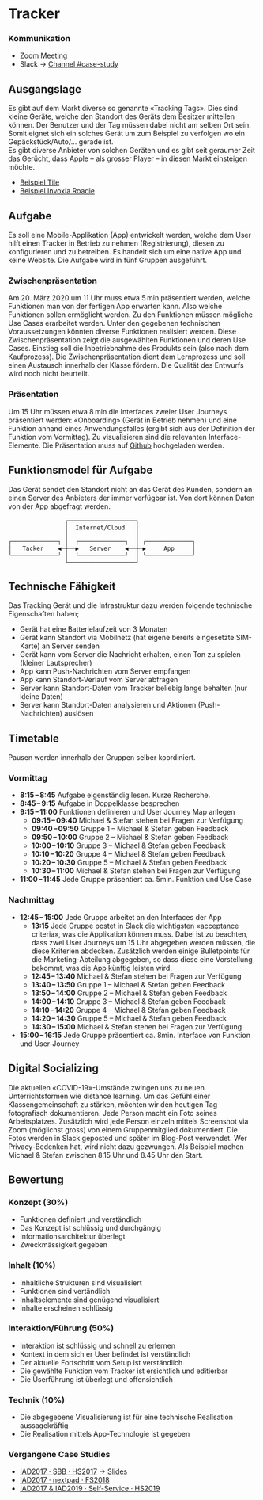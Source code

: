 # Tracker

### Kommunikation
* [Zoom Meeting](https://zoom.us/j/214657003?pwd=TnFXQkhtNFdxME01K1hxNW9XLzVEZz09)
* Slack → [Channel #case-study](slack://channel?team=T6RSKS0PK&id=CNCQZFJF9)



## Ausgangslage
Es gibt auf dem Markt diverse so genannte «Tracking Tags». Dies sind kleine Geräte, welche den Standort des Geräts dem Besitzer mitteilen können. Der Benutzer und der Tag müssen dabei nicht am selben Ort sein. Somit eignet sich ein solches Gerät um zum Beispiel zu verfolgen wo ein Gepäckstück/Auto/… gerade ist.  
Es gibt diverse Anbieter von solchen Geräten und es gibt seit geraumer Zeit das Gerücht, dass Apple – als grosser Player – in diesen Markt einsteigen möchte.

* [Beispiel Tile](https://www.thetileapp.com/de-de/)
* [Beispiel Invoxia Roadie](https://www.invoxia.com/intl/gps-tracker)


## Aufgabe
Es soll eine Mobile-Applikation (App) entwickelt werden, welche dem User hilft einen Tracker in Betrieb zu nehmen (Registrierung), diesen zu konfigurieren und zu betreiben. Es handelt sich um eine native App und keine Website.
Die Aufgabe wird in fünf Gruppen ausgeführt.

### Zwischenpräsentation
Am 20. März 2020 um 11 Uhr muss etwa 5 min präsentiert werden, welche Funktionen man von der fertigen App erwarten kann. Also welche Funktionen sollen ermöglicht werden. Zu den Funktionen müssen mögliche Use Cases erarbeitet werden. Unter den gegebenen technischen Voraussetzungen könnten diverse Funktionen realisiert werden. Diese Zwischenpräsentation zeigt die ausgewählten Funktionen und deren Use Cases. Einstieg soll die Inbetriebnahme des Produkts sein (also nach dem Kaufprozess).
Die Zwischenpräsentation dient dem Lernprozess und soll einen Austausch innerhalb der Klasse fördern. Die Qualität des Entwurfs wird noch nicht beurteilt. 

### Präsentation
Um 15 Uhr müssen etwa 8 min die Interfaces zweier User Journeys präsentiert werden: «Onboarding» (Gerät in Betrieb nehmen) und eine Funktion anhand eines Anwendungsfalles (ergibt sich aus der Definition der Funktion vom Vormittag).
Zu visualisieren sind die relevanten Interface-Elemente. Die Präsentation muss auf [Github](https://github.com/logrinto/case-study.tracker/issues) hochgeladen werden.
  

## Funktionsmodel für Aufgabe
Das Gerät sendet den Standort nicht an das Gerät des Kunden, sondern an einen Server des Anbieters der immer verfügbar ist. Von dort können Daten von der App abgefragt werden.


```
                ┌───────────────────┐                
                │  Internet/Cloud   │                
                │                   │                
┌─────────────┐ │  ┌─────────────┐  │ ┌─────────────┐
│   Tacker    ◀─┼──▶   Server    ◀──┼─▶     App     │
└─────────────┘ │  └─────────────┘  │ └─────────────┘
                └───────────────────┘                
```


## Technische Fähigkeit
Das Tracking Gerät und die Infrastruktur dazu werden folgende technische Eigenschaften haben;

* Gerät hat eine Batterielaufzeit von 3 Monaten
* Gerät kann Standort via Mobilnetz (hat eigene bereits eingesetzte SIM-Karte) an Server senden
* Gerät kann vom Server die Nachricht erhalten, einen Ton zu spielen (kleiner Lautsprecher)
* App kann Push-Nachrichten vom Server empfangen
* App kann Standort-Verlauf vom Server abfragen
* Server kann Standort-Daten vom Tracker beliebig lange behalten (nur kleine Daten)
* Server kann Standort-Daten analysieren und Aktionen (Push-Nachrichten) auslösen


## Timetable
Pausen werden innerhalb der Gruppen selber koordiniert.

### Vormittag
* **8:15 – 8:45** Aufgabe eigenständig lesen. Kurze Recherche.
* **8:45 – 9:15** Aufgabe in Doppelklasse besprechen
* **9:15 – 11:00** Funktionen definieren und User Journey Map anlegen
  * **09:15 – 09:40** Michael & Stefan stehen bei Fragen zur Verfügung
  * **09:40 – 09:50** Gruppe 1 – Michael & Stefan geben Feedback
  * **09:50 – 10:00** Gruppe 2 – Michael & Stefan geben Feedback
  * **10:00 – 10:10** Gruppe 3 – Michael & Stefan geben Feedback
  * **10:10 – 10:20** Gruppe 4 – Michael & Stefan geben Feedback
  * **10:20 – 10:30** Gruppe 5 – Michael & Stefan geben Feedback
  * **10:30 – 11:00** Michael & Stefan stehen bei Fragen zur Verfügung
* **11:00 – 11:45** Jede Gruppe präsentiert ca. 5min. Funktion und Use Case

### Nachmittag
* **12:45 – 15:00** Jede Gruppe arbeitet an den Interfaces der App
  * **13:15** Jede Gruppe postet in Slack die wichtigsten «acceptance criteria», was die Applikation können muss. Dabei ist zu beachten, dass zwei User Journeys um 15 Uhr abgegeben werden müssen, die diese Kriterien abdecken. Zusätzlich werden einige Bulletpoints für die Marketing-Abteilung abgegeben, so dass diese eine Vorstellung bekommt, was die App künftig leisten wird.
  * **12:45 – 13:40** Michael & Stefan stehen bei Fragen zur Verfügung
  * **13:40 – 13:50** Gruppe 1 – Michael & Stefan geben Feedback
  * **13:50 – 14:00** Gruppe 2 – Michael & Stefan geben Feedback
  * **14:00 – 14:10** Gruppe 3 – Michael & Stefan geben Feedback
  * **14:10 – 14:20** Gruppe 4 – Michael & Stefan geben Feedback
  * **14:20 – 14:30** Gruppe 5 – Michael & Stefan geben Feedback
  * **14:30 – 15:00** Michael & Stefan stehen bei Fragen zur Verfügung
* **15:00 – 16:15** Jede Gruppe präsentiert ca. 8min. Interface von Funktion und User-Journey


## Digital Socializing
Die aktuellen «COVID-19»-Umstände zwingen uns zu neuen Unterrichtsformen wie distance learning. Um das Gefühl einer Klassengemeinschaft zu stärken, möchten wir den heutigen Tag fotografisch dokumentieren. Jede Person macht ein Foto seines Arbeitsplatzes. Zusätzlich wird jede Person einzeln mittels Screenshot via Zoom (möglichst gross) von einem Gruppenmitglied dokumentiert. Die Fotos werden in Slack geposted und später im Blog-Post verwendet. Wer Privacy-Bedenken hat, wird nicht dazu gezwungen. Als Beispiel machen Michael & Stefan zwischen 8.15 Uhr und 8.45 Uhr den Start.

## Bewertung

### Konzept (30%)
* Funktionen definiert und verständlich
* Das Konzept ist schlüssig und durchgängig
* Informationsarchitektur überlegt
* Zweckmässigkeit gegeben

### Inhalt (10%)
* Inhaltliche Strukturen sind visualisiert
* Funktionen sind vertändlich
* Inhaltselemente sind genügend visualisiert
* Inhalte erscheinen schlüssig

### Interaktion/Führung (50%)
* Interaktion ist schlüssig und schnell zu erlernen
* Kontext in dem sich er User befindet ist verständlich
* Der aktuelle Fortschritt vom Setup ist verständlich
* Die gewählte Funktion vom Tracker ist ersichtlich und editierbar
* Die Userführung ist überlegt und offensichtlich

### Technik (10%)
* Die abgegebene Visualisierung ist für eine technische Realisation aussagekräftig
* Die Realisation mittels App-Technologie ist gegeben







### Vergangene Case Studies
* [IAD2017 · SBB · HS2017](https://signalwerk.github.io/IAD.LAB.DOC/exercise-case-study/) → [Slides](https://signalwerk.github.io/IAD.LAB.SLD/data/2017/KW45-case-study/)
* [IAD2017 · nextpad · FS2018](https://github.com/logrinto/case-study.nextpad)
* [IAD2017 & IAD2019 · Self-Service · HS2019](https://github.com/logrinto/case-study.self-service)
